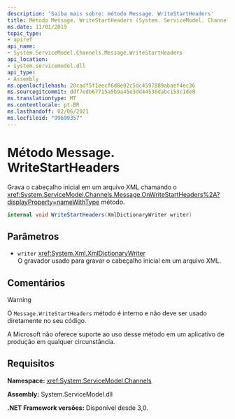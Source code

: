 ```yaml
---
description: 'Saiba mais sobre: método Message. WriteStartHeaders'
title: Método Message. WriteStartHeaders (System. ServiceModel. Channels)
ms.date: 11/01/2019
topic_type:
- apiref
api_name:
- System.ServiceModel.Channels.Message.WriteStartHeaders
api_location:
- system.servicemodel.dll
api_type:
- Assembly
ms.openlocfilehash: 20cadf5f1eecf6d8e02c5dc4597889abaef4ec36
ms.sourcegitcommit: ddf7edb67715a5b9a45e3dd44536dabc153c1de0
ms.translationtype: MT
ms.contentlocale: pt-BR
ms.lasthandoff: 02/06/2021
ms.locfileid: "99699357"
---
```

# <a name="messagewritestartheaders-method"></a>Método Message. WriteStartHeaders

Grava o cabeçalho inicial em um arquivo XML chamando o <xref:System.ServiceModel.Channels.Message.OnWriteStartHeaders%2A?displayProperty=nameWithType> método.

```csharp
internal void WriteStartHeaders(XmlDictionaryWriter writer)
```

## <a name="parameters"></a>Parâmetros

- `writer` <xref:System.Xml.XmlDictionaryWriter>\
  O gravador usado para gravar o cabeçalho inicial em um arquivo XML.

## <a name="remarks"></a>Comentários

> [!WARNING]
> O `Message.WriteStartHeaders` método é interno e não deve ser usado diretamente no seu código.
>
> A Microsoft não oferece suporte ao uso desse método em um aplicativo de produção em qualquer circunstância.

## <a name="requirements"></a>Requisitos

**Namespace:** <xref:System.ServiceModel.Channels>

**Assembly:** System.ServiceModel.dll

**.NET Framework versões:** Disponível desde 3,0.
